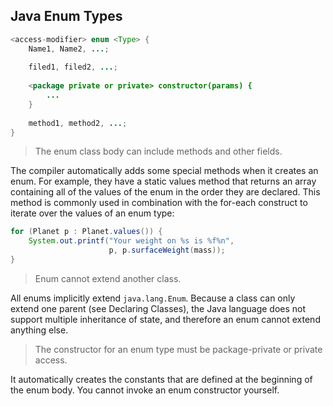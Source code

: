 ## Java Enum Types

``` java
<access-modifier> enum <Type> {
    Name1, Name2, ...;
    
    filed1, filed2, ...;
    
    <package private or private> constructor(params) {
        ...
    }
    
    method1, method2, ...;
}
```

> The enum class body can include methods and other fields.

The compiler automatically adds some special methods when it creates an enum. For example, they have a static values method that returns an array containing all of the values of the enum in the order they are declared. This method is commonly used in combination with the for-each construct to iterate over the values of an enum type:

``` java
for (Planet p : Planet.values()) {
    System.out.printf("Your weight on %s is %f%n",
                      p, p.surfaceWeight(mass));
}
```

> Enum cannot extend another class.

All enums implicitly extend `java.lang.Enum`. Because a class can only extend one parent (see Declaring Classes), the Java language does not support multiple inheritance of state, and therefore an enum cannot extend anything else.

> The constructor for an enum type must be package-private or private access.

It automatically creates the constants that are defined at the beginning of the enum body. You cannot invoke an enum constructor yourself.